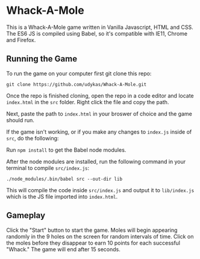 # Whack-A-Mole

This is a Whack-A-Mole game written in Vanilla Javascript, HTML and CSS. The ES6 JS is compiled using Babel, so it's compatible with IE11, Chrome and Firefox.

## Running the Game

To run the game on your computer first git clone this repo:

`git clone https://github.com/udykas/Whack-A-Mole.git`

Once the repo is finished cloning, open the repo in a code editor and locate `index.html` in the `src` folder. Right click the file and copy the path.

Next, paste the path to `index.html` in your broswer of choice and the game should run.

If the game isn't working, or if you make any changes to `index.js` inside of `src`, do the following:

Run `npm install` to get the Babel node modules.

After the node modules are installed, run the following command in your terminal to compile `src/index.js`:

`./node_modules/.bin/babel src --out-dir lib`

This will compile the code inside `src/index.js` and output it to `lib/index.js` which is the JS file imported into `index.html`.

## Gameplay

Click the "Start" button to start the game. Moles will begin appearing randomly in the 9 holes on the screen for random intervals of time. Click on the moles before they disappear to earn 10 points for each successful "Whack." The game will end after 15 seconds.
